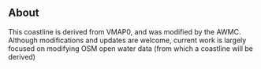 ## About

This coastline is derived from VMAP0, and was modified by the AWMC. Although modifications and updates are welcome, current work is largely focused on modifying OSM open water data (from which a coastline will be derived)
